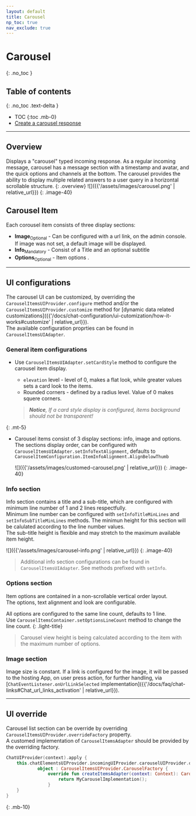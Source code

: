 ```yaml
---
layout: default
title: Carousel 
np_toc: true
nav_exclude: true
---
```


# Carousel 
{: .no_toc }

## Table of contents
{: .no_toc .text-delta }

- TOC
{:toc .mb-0}
- [Create a carousel response](https://support.bold360.com/bold360/help/how-to-create-an-image-gallery-in-conversational-articles)

---

## Overview
Displays a "carousel" typed incoming response. 
As a regular incoming message, carousel has a message section with a timestamp and avatar, and the quick options and channels at the bottom. The carousel provides the ability to display multiple related answers to a user query in a horizontal scrollable structure.
{: .overview}
![]({{'/assets/images/carousel.png' | relative_url}})
{: .image-40}


## Carousel Item
Each corousel item consists of three display sections: 
- **Image**<sub>Optional</sub> - Can be configured with a url link, on the admin console. If image was not set, a default image will be displayed.
- **Info**<sub>Mandatory</sub> - Consist of a Title and an optional subtitle
- **Options**<sub>Optional</sub> - Item options .

---

## UI configurations
The carousel UI can be customized, by overriding the `CarouselItemsUIProvider.configure` method and/or the `CarouselItemsUIProvider.customize` method for [dynamic data related customizations]({{'/docs/chat-configuration/ui-cutomization/how-it-works#customize' | relative_url}}).   
The available configuration proprties can be found in `CarouselItemsUIAdapter`.

### General item configurations
- Use `CarouselItemsUIAdapter.setCardStyle` method to configure the carousel item display. 
    - `elevation` level - level of 0, makes a flat look, while greater values sets a card look to the items.
    - Rounded corners - defined by a radius level. Value of 0 makes squere corners. 

  >_**Notice**, If a card style display is configured, items background should not be transparent!_

{: .mt-5}
- Carousel items consist of 3 display sections: info, image and options. The sections display order, can be configured with `CarouselItemsUIAdapter.setInfoTextAlignment`, defaults to `CarouselItemConfiguration.ItemInfoAlignment.AlignBelowThumb` 

  ![]({{'/assets/images/customed-carousel.png' | relative_url}})
  {: .image-40}


### Info section
Info section contains a title and a sub-title, which are configured with minimum line number of 1 and 2 lines respectfully.   
Minimum line number can be configured with `setInfoTitleMinLines` and `setInfoSubTitleMinLines` methods.
The minimun height for this section will be calulated according to the line number values.   
The sub-title height is flexible and may stretch to the maximum available item height.

![]({{'/assets/images/carousel-info.png' | relative_url}})
{: .image-40}

> Additional info section configurations can be found in `CarouselItemsUIAdapter`. See methods prefixed with `setInfo`.

### Options section
Item options are contained in a non-scrollable vertical order layout.  
The options, text alignment and look are configurable.

All options are configured to the same line count, defaults to 1 line.   
Use `CarouselItemsContainer.setOptionsLineCount` method to change the line count.
{: .light-title}   
> Carousel view height is being calculated according to the item with the maximum number of options.

### Image section
Image size is constant. 
If a link is configured for the image, it will be passed to the hosting App, on user press action, for further handling, via [`ChatEventListener.onUrlLinkSelected` implementation]({{'/docs/faq/chat-links#Chat_url_links_activation' | relative_url}}).

---

## UI override
Carousel list section can be override by overriding `CarouselItemsUIProvider.overrideFactory` property.    
A customed implementation of `CarouselItemsAdapter` should be provided by the overriding factory.

```kotlin
ChatUIProvider(context).apply {
    this.chatElementsUIProvider.incomingUIProvider.carouselUIProvider.overrideFactory =
            object : CarouselItemsUIProvider.CarouselFactory {
                override fun createItemsAdapter(context: Context): CarouselItemsAdapter {
                    return MyCarouselImplementation();
                }
    }
}
```     
{: .mb-10}       
